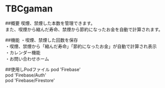 # TBCgaman

##概要
喫煙、禁煙した本数を管理できます。<br>
また、喫煙から縮んだ寿命、禁煙から節約になったお金を自動で計算されます。

##機能
・喫煙、禁煙した回数を保存<br>
・喫煙、禁煙から「縮んだ寿命」「節約になったお金」が自動で計算され表示<br>
・カレンダー機能<br>
・お問い合わせホーム

##使用しPodファイル
  pod 'Firebase'<br>
  pod 'Firebase/Auth'<br>
  pod 'Firebase/Firestore'
